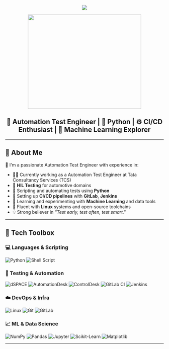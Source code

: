 <!-- Header with wave style -->
<p align="center">
  <img src="https://capsule-render.vercel.app/api?type=waving&color=36B9C7&height=200&section=header&text=Hi,%20I'm%20Pranita%20Rathod!&fontSize=40&fontColor=ffffff&animation=fadeIn" />
</p>

<p align="center">
  <img src="https://raw.githubusercontent.com/your-github-username/your-github-username/main/assets/automation-dev.gif" width="360" height="300" />
</p>

<h2 align="center">🧪 Automation Test Engineer | 🐍 Python | ⚙️ CI/CD Enthusiast | 🤖 Machine Learning Explorer</h2>

---

## 🔧 About Me

🌟 I'm a passionate Automation Test Engineer with experience in:

- 👨‍💻 Currently working as a Automation Test Engineer at Tata Consultancy Services (TCS)
- 🚗 **HIL Testing** for automotive domains  
- 🐍 Scripting and automating tests using **Python**
- 🔁 Setting up **CI/CD pipelines** with **GitLab**, **Jenkins**
- 🧠 Learning and experimenting with **Machine Learning** and data tools
- 🐧 Fluent with **Linux** systems and open-source toolchains
- 💡 Strong believer in *"Test early, test often, test smart."*

---

## 🧰 Tech Toolbox

### 💻 Languages & Scripting
![Python](https://img.shields.io/badge/Python-3776AB?style=flat&logo=python&logoColor=white)
![Shell Script](https://img.shields.io/badge/Shell-121011?style=flat&logo=gnu-bash&logoColor=white)

### 🧪 Testing & Automation
![dSPACE](https://img.shields.io/badge/dSPACE-Automation-blue)
![AutomationDesk](https://img.shields.io/badge/AutomationDesk-grey)
![ControlDesk](https://img.shields.io/badge/ControlDesk-lightgrey)
![GitLab CI](https://img.shields.io/badge/GitLab%20CI-330F63?style=flat&logo=gitlab&logoColor=white)
![Jenkins](https://img.shields.io/badge/Jenkins-D24939?style=flat&logo=jenkins&logoColor=white)

### ☁️ DevOps & Infra
![Linux](https://img.shields.io/badge/Linux-FCC624?style=flat&logo=linux&logoColor=black)
![Git](https://img.shields.io/badge/Git-F05032?style=flat&logo=git&logoColor=white)
![GitLab](https://img.shields.io/badge/GitLab-FC6D26?style=flat&logo=gitlab&logoColor=white)

### 📈 ML & Data Science
![NumPy](https://img.shields.io/badge/NumPy-013243?style=flat&logo=numpy&logoColor=white)
![Pandas](https://img.shields.io/badge/Pandas-150458?style=flat&logo=pandas&logoColor=white)
![Jupyter](https://img.shields.io/badge/Jupyter-F37626?style=flat&logo=jupyter&logoColor=white)
![Scikit-Learn](https://img.shields.io/badge/Scikit--Learn-F7931E?style=flat&logo=scikit-learn&logoColor=white)
![Matplotlib](https://img.shields.io/badge/Matplotlib-11557C?style=flat&logo=matplotlib&logoColor=white)

---
